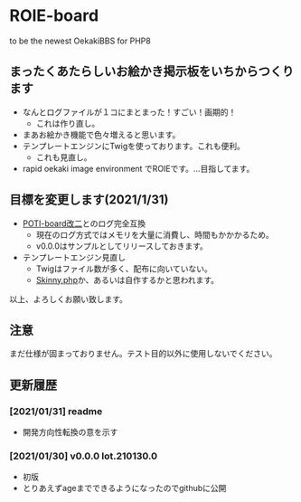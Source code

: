 # ROIE-board

to be the newest OekakiBBS for PHP8

## まったくあたらしいお絵かき掲示板をいちからつくります

- なんとログファイルが１コにまとまった！すごい！画期的！
  - これは作り直し。
- まあお絵かき機能で色々増えると思います。
- テンプレートエンジンにTwigを使っております。これも便利。
  - これも見直し。 
- rapid oekaki image environment でROIEです。…目指してます。

## 目標を変更します(2021/1/31)

- [POTI-board改二](https://github.com/sakots/poti-kaini)とのログ完全互換
  - 現在のログ方式ではメモリを大量に消費し、時間もかかかるため。
  - v0.0.0はサンプルとしてリリースしておきます。
- テンプレートエンジン見直し
  - Twigはファイル数が多く、配布に向いていない。
  - [Skinny.php](http://skinny.sx68.net/index.html)か、あるいは自作するかと思われます。

以上、よろしくお願い致します。

## 注意

まだ仕様が固まっておりません。テスト目的以外に使用しないでください。

## 更新履歴

### [2021/01/31] readme

- 開発方向性転換の意を示す

### [2021/01/30] v0.0.0 lot.210130.0

- 初版
- とりあえずageまでできるようになったのでgithubに公開
